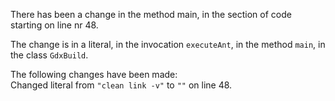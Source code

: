 There has been a change in the method main, in the section of code starting on line nr 48.
  
The change is in a literal, in the invocation ```executeAnt```, in the method ```main```, in the class ```GdxBuild```.
  
The following changes have been made:  
Changed literal from ```"clean link -v"``` to ```""``` on line 48.  
